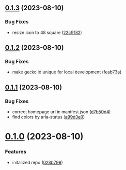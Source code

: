 ## [0.1.3](https://github.com/cerico/linear-card-highlighter/compare/v0.1.2...v0.1.3) (2023-08-10)


### Bug Fixes

* resize icon to 48 square ([22c9182](https://github.com/cerico/linear-card-highlighter/commit/22c9182507fef6eb39f73469ae68fc21c55352d3))



## [0.1.2](https://github.com/cerico/linear-card-highlighter/compare/v0.1.1...v0.1.2) (2023-08-10)


### Bug Fixes

* make gecko id unique for local development ([feab73a](https://github.com/cerico/linear-card-highlighter/commit/feab73adfb8f0f223f171dd8b69367f9f25077a0))



## [0.1.1](https://github.com/cerico/linear-card-highlighter/compare/v0.1.0...v0.1.1) (2023-08-10)


### Bug Fixes

* correct homepage url in manifest.json ([d7b50d4](https://github.com/cerico/linear-card-highlighter/commit/d7b50d42f976fc5f149b7c9f3291950fc5a0cce6))
* find colors by aria-status ([a99d0e0](https://github.com/cerico/linear-card-highlighter/commit/a99d0e0af9b1a6b7fd338b4c151e3f0bee6a0ae5))



# [0.1.0](https://github.com/cerico/linear-card-highlighter/compare/028b799bc140be9ff22a0d4ba5108927abda3890...v0.1.0) (2023-08-10)


### Features

* initalized repo ([028b799](https://github.com/cerico/linear-card-highlighter/commit/028b799bc140be9ff22a0d4ba5108927abda3890))



